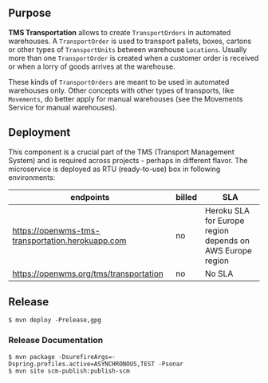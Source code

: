 ## Purpose
**TMS Transportation** allows to create `TransportOrders` in automated warehouses. A `TransportOrder` is used to transport pallets, boxes,
cartons or other types of `TransportUnits` between warehouse `Locations`. Usually more than one `TransportOrder` is created when a customer
order is received or when a lorry of goods arrives at the warehouse.
 
These kinds of `TransportOrders` are meant to be used in automated warehouses only. Other concepts with other types of transports, like
`Movements`, do better apply for manual warehouses (see the Movements Service for manual warehouses).

## Deployment
This component is a crucial part of the TMS (Transport Management System) and is required
across projects - perhaps in different flavor. The microservice is deployed as RTU
(ready-to-use) box in following environments:

| endpoints | billed | SLA |
| --------- | ------ | --- |
| https://openwms-tms-transportation.herokuapp.com | no | Heroku SLA for Europe region depends on AWS Europe region | 
  https://openwms.org/tms/transportation | no | No SLA |

## Release

```
$ mvn deploy -Prelease,gpg
```

### Release Documentation

```
$ mvn package -DsurefireArgs=-Dspring.profiles.active=ASYNCHRONOUS,TEST -Psonar
$ mvn site scm-publish:publish-scm
```
